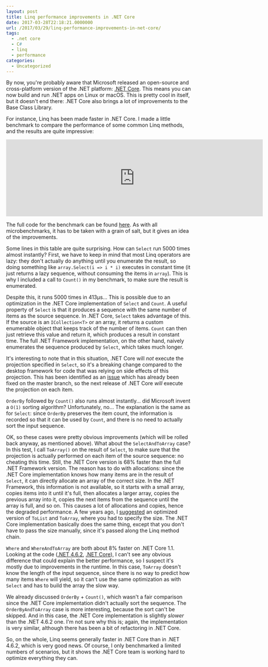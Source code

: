 ```yaml
---
layout: post
title: Linq performance improvements in .NET Core
date: 2017-03-28T22:18:21.0000000
url: /2017/03/29/linq-performance-improvements-in-net-core/
tags:
  - .net core
  - C#
  - linq
  - performance
categories:
  - Uncategorized
---
```



By now, you're probably aware that Microsoft released an open-source and cross-platform version of the .NET platform: [.NET Core](https://github.com/dotnet/corefx). This means you can now build and run .NET apps on Linux or macOS. This is pretty cool in itself, but it doesn't end there: .NET Core also brings a lot of improvements to the Base Class Library.

For instance, Linq has been made faster in .NET Core. I made a little benchmark to compare the performance of some common Linq methods, and the results are quite impressive:
<!--![Performance comparison](perf.png)--><iframe width="700" height="210" frameborder="0" scrolling="no" src="https://onedrive.live.com/embed?cid=D2FB47CF02C0FD46&resid=D2FB47CF02C0FD46%21439375&authkey=AGAkuUFFLgMK5_Q&em=2&wdAllowInteractivity=False&ActiveCell='Sheet1'!A2&Item='Sheet1'!A1%3AG8&wdHideGridlines=True&wdDownloadButton=True"></iframe>
The full code for the benchmark can be found [here](https://github.com/thomaslevesque/TestLinqPerf). As with all microbenchmarks, it has to be taken with a grain of salt, but it gives an idea of the improvements.

Some lines in this table are quite surprising. How can `Select` run 5000 times almost instantly? First, we have to keep in mind that most Linq operators are lazy: they don't actually do anything until you enumerate the result, so doing something like `array.Select(i => i * i)` executes in constant time (it just returns a lazy sequence, without consuming the items in `array`). This is why I included a call to `Count()` in my benchmark, to make sure the result is enumerated.

Despite this, it runs 5000 times in 413µs... This is possible due to an optimization in the .NET Core implementation of `Select` and `Count`. A useful property of `Select` is that it produces a sequence with the same number of items as the source sequence. In .NET Core, `Select` takes advantage of this. If the source is an `ICollection<T>` or an array, it returns a custom enumerable object that keeps track of the number of items. `Count` can then just retrieve this value and return it, which produces a result in constant time. The full .NET Framework implementation, on the other hand, naively enumerates the sequence produced by `Select`, which takes much longer.

It's interesting to note that in this situation, .NET Core will *not* execute the projection specified in `Select`, so it's a breaking change compared to the desktop framework for code that was relying on side effects of this projection. This has been identified as an [issue](https://github.com/dotnet/corefx/pull/14435) which has already been fixed on the master branch, so the next release of .NET Core *will* execute the projection on each item.

`OrderBy` followed by `Count()` also runs almost instantly... did Microsoft invent a `O(1)` sorting algorithm? Unfortunately, no... The explanation is the same as for `Select`: since `OrderBy` preserves the item count, the information is recorded so that it can be used by `Count`, and there is no need to actually sort the input sequence.

OK, so these cases were pretty obvious improvements (which will be rolled back anyway, as mentioned above). What about the `SelectAndToArray` case? In this test, I call `ToArray()` on the result of `Select`, to make sure that the projection is actually performed on each item of the source sequence: no cheating this time. Still, the .NET Core version is 68% faster than the full .NET Framework version. The reason has to do with allocations: since the .NET Core implementation knows how many items are in the result of `Select`, it can directly allocate an array of the correct size. In the .NET Framework, this information is not available, so it starts with a small array, copies items into it until it's full, then allocates a larger array, copies the previous array into it, copies the next items from the sequence until the array is full, and so on. This causes a lot of allocations and copies, hence the degraded performance. A few years ago, I [suggested](http://www.thomaslevesque.com/2014/12/07/optimize-toarray-and-tolist-by-providing-the-number-of-elements/) an optimized version of `ToList` and `ToArray`, where you had to specify the size. The .NET Core implementation basically does the same thing, except that you don't have to pass the size manually, since it's passed along the Linq method chain.

`Where` and `WhereAndToArray` are both about 8% faster on .NET Core 1.1. Looking at the code ([.NET 4.6.2](https://referencesource.microsoft.com/#System.Core/System/Linq/Enumerable.cs,ed14299f42af7eb2), [.NET Core](https://github.com/dotnet/corefx/blob/e5cba5572d5b3634e768e3df3ddb5399fcf969b1/src/System.Linq/src/System/Linq/Where.cs#L208)), I can't see any obvious difference that could explain the better performance, so I suspect it's mostly due to improvements in the runtime. In this case, `ToArray` doesn't know the length of the input sequence, since there is no way to predict how many items `Where` will yield, so it can't use the same optimization as with `Select` and has to build the array the slow way.

We already discussed `OrderBy` + `Count()`, which wasn't a fair comparison since the .NET Core implementation didn't actually sort the sequence. The `OrderByAndToArray` case is more interesting, because the sort can't be skipped. And in this case, the .NET Core implementation is slightly *slower* than the .NET 4.6.2 one. I'm not sure why this is; again, the implementation is very similar, although there has been a bit of refactoring in .NET Core.

So, on the whole, Linq seems generally faster in .NET Core than in .NET 4.6.2, which is very good news. Of course, I only benchmarked a limited numbers of scenarios, but it shows the .NET Core team is working hard to optimize everything they can.

